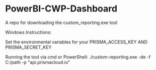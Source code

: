 # PowerBI-CWP-Dashboard
A repo for downloading the custom_reporting.exe tool

Windows Instructions:

Set the environmental variables for your PRISMA_ACCESS_KEY AND PRISMA_SECRET_KEY

Running the tool via cmd or PowerShell:
./custom-reporting.exe -de -f C:/path -p "api.prismacloud.io"
